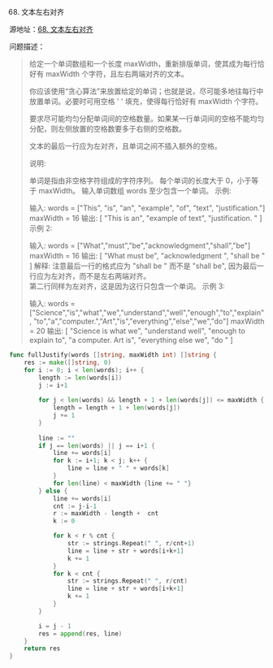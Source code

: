 68. 文本左右对齐

源地址：[68. 文本左右对齐](https://leetcode-cn.com/problems/text-justification/)

问题描述：

>给定一个单词数组和一个长度 maxWidth，重新排版单词，使其成为每行恰好有 maxWidth 个字符，且左右两端对齐的文本。
>
>你应该使用“贪心算法”来放置给定的单词；也就是说，尽可能多地往每行中放置单词。必要时可用空格 ' ' 填充，使得每行恰好有 maxWidth 个字符。
>
>要求尽可能均匀分配单词间的空格数量。如果某一行单词间的空格不能均匀分配，则左侧放置的空格数要多于右侧的空格数。
>
>文本的最后一行应为左对齐，且单词之间不插入额外的空格。
>
>说明:
>
>单词是指由非空格字符组成的字符序列。
>每个单词的长度大于 0，小于等于 maxWidth。
>输入单词数组 words 至少包含一个单词。
>示例:
>
>输入:
>words = ["This", "is", "an", "example", "of", "text", "justification."]
>maxWidth = 16
>输出:
>[
>   "This    is    an",
>   "example  of text",
>   "justification.  "
>]
>示例 2:
>
>输入:
>words = ["What","must","be","acknowledgment","shall","be"]
>maxWidth = 16
>输出:
>[
>  "What   must   be",
>  "acknowledgment  ",
>  "shall be        "
>]
>解释: 注意最后一行的格式应为 "shall be    " 而不是 "shall     be",
>     因为最后一行应为左对齐，而不是左右两端对齐。       
>     第二行同样为左对齐，这是因为这行只包含一个单词。
>示例 3:
>
>输入:
>words = ["Science","is","what","we","understand","well","enough","to","explain",
>         "to","a","computer.","Art","is","everything","else","we","do"]
>maxWidth = 20
>输出:
>[
>  "Science  is  what we",
>  "understand      well",
>  "enough to explain to",
>  "a  computer.  Art is",
>  "everything  else  we",
>  "do                  "
>]

``` go
func fullJustify(words []string, maxWidth int) []string {
    res := make([]string, 0)
    for i := 0; i < len(words); i++ {
        length := len(words[i])
        j := i+1
        
        for j < len(words) && length + 1 + len(words[j]) <= maxWidth {
            length = length + 1 + len(words[j])
            j += 1 
        }
        
        line := ""
        if j == len(words) || j == i+1 {
            line += words[i]
            for k := i+1; k < j; k++ {
                line = line + " " + words[k]
            }
            for len(line) < maxWidth {line += " "}
        } else {
            line += words[i]
            cnt := j-i-1
            r := maxWidth - length +  cnt
            k := 0

            for k < r % cnt {
                str := strings.Repeat(" ", r/cnt+1)
                line = line + str + words[i+k+1]
                k += 1
            }
            for k < cnt {
                str := strings.Repeat(" ", r/cnt)
                line = line + str + words[i+k+1]
                k += 1
            }
        }

        i = j - 1
        res = append(res, line)
    }
    return res
}
```



